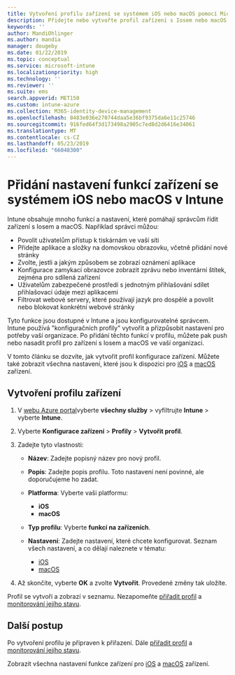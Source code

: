 ```yaml
---
title: Vytvoření profilu zařízení se systémem iOS nebo macOS pomocí Microsoft Intune – Azure | Microsoft Docs
description: Přidejte nebo vytvořte profil zařízení s Iosem nebo macOS a pak nakonfigurujte nastavení pro AirPrint, rozložení domovské obrazovky, oznámení aplikací, sdílené zařízení, jednotné přihlašování a nastavení filtru webového obsahu v Microsoft Intune.
keywords: ''
author: MandiOhlinger
ms.author: mandia
manager: dougeby
ms.date: 01/22/2019
ms.topic: conceptual
ms.service: microsoft-intune
ms.localizationpriority: high
ms.technology: ''
ms.reviewer: ''
ms.suite: ems
search.appverid: MET150
ms.custom: intune-azure
ms.collection: M365-identity-device-management
ms.openlocfilehash: 8483e036e270744daa5e36bf9375da6e11c25746
ms.sourcegitcommit: 916fed64f3d173498a2905c7ed8d2d6416e34061
ms.translationtype: MT
ms.contentlocale: cs-CZ
ms.lasthandoff: 05/23/2019
ms.locfileid: "66048300"
---
```

# <a name="add-ios-or-macos-device-feature-settings-in-intune"></a>Přidání nastavení funkcí zařízení se systémem iOS nebo macOS v Intune

Intune obsahuje mnoho funkcí a nastavení, které pomáhají správcům řídit zařízení s Iosem a macOS. Například správci můžou:

- Povolit uživatelům přístup k tiskárnám ve vaší síti
- Přidejte aplikace a složky na domovskou obrazovku, včetně přidání nové stránky
- Zvolte, jestli a jakým způsobem se zobrazí oznámení aplikace
- Konfigurace zamykací obrazovce zobrazit zprávu nebo inventární štítek, zejména pro sdílená zařízení
- Uživatelům zabezpečené prostředí s jednotným přihlašování sdílet přihlašovací údaje mezi aplikacemi
- Filtrovat webové servery, které používají jazyk pro dospělé a povolit nebo blokovat konkrétní webové stránky

Tyto funkce jsou dostupné v Intune a jsou konfigurovatelné správcem. Intune používá "konfiguračních profily" vytvořit a přizpůsobit nastavení pro potřeby vaší organizace. Po přidání těchto funkcí v profilu, můžete pak push nebo nasadit profil pro zařízení s Iosem a macOS ve vaší organizaci.

V tomto článku se dozvíte, jak vytvořit profil konfigurace zařízení. Můžete také zobrazit všechna nastavení, které jsou k dispozici pro [iOS](ios-device-features-settings.md) a [macOS](macos-device-features-settings.md) zařízení.

## <a name="create-a-device-profile"></a>Vytvoření profilu zařízení

1. V [webu Azure portal](https://portal.azure.com)vyberte **všechny služby** > vyfiltrujte **Intune** > vyberte **Intune**.
2. Vyberte **Konfigurace zařízení** > **Profily** > **Vytvořit profil**.
3. Zadejte tyto vlastnosti:

    - **Název**: Zadejte popisný název pro nový profil.
    - **Popis**: Zadejte popis profilu. Toto nastavení není povinné, ale doporučujeme ho zadat.
    - **Platforma**: Vyberte vaši platformu:
        - **iOS**
        - **macOS**
    - **Typ profilu**: Vyberte **funkcí na zařízeních**.
    - **Nastavení**: Zadejte nastavení, které chcete konfigurovat. Seznam všech nastavení, a co dělají naleznete v tématu:

        - [iOS](ios-device-features-settings.md)
        - [macOS](macos-device-features-settings.md)

4. Až skončíte, vyberte **OK** a zvolte **Vytvořit**. Provedené změny tak uložíte.

Profil se vytvoří a zobrazí v seznamu. Nezapomeňte [přiřadit profil](device-profile-assign.md) a [monitorování jejího stavu](device-profile-monitor.md).

## <a name="next-steps"></a>Další postup

Po vytvoření profilu je připraven k přiřazení. Dále [přiřadit profil](device-profile-assign.md) a [monitorování jejího stavu](device-profile-monitor.md).

Zobrazit všechna nastavení funkce zařízení pro [iOS](ios-device-features-settings.md) a [macOS](macos-device-features-settings.md) zařízení.
